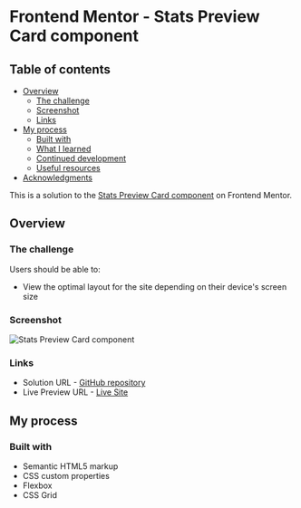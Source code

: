 # Frontend Mentor - Stats Preview Card component

## Table of contents

- [Overview](#overview)
  - [The challenge](#the-challenge)
  - [Screenshot](#screenshot)
  - [Links](#links)
- [My process](#my-process)
  - [Built with](#built-with)
  - [What I learned](#what-i-learned)
  - [Continued development](#continued-development)
  - [Useful resources](#useful-resources)
- [Acknowledgments](#acknowledgments)

This is a solution to the [Stats Preview Card component](https://www.frontendmentor.io/challenges/stats-preview-card-component-8JqbgoU62) on Frontend Mentor.

## Overview

### The challenge

Users should be able to:

- View the optimal layout for the site depending on their device's screen size

### Screenshot

![Stats Preview Card component](./assets/screenshots/screenshot.png)

### Links

- Solution URL -  [GitHub repository](https://github.com/dostonnabotov/frontendmentor/tree/main/stats-preview-card-component)
- Live Preview URL - [Live Site](https://dostonnabotov.github.io/frontendmentor/stats-preview-card-component/)

## My process

### Built with

- Semantic HTML5 markup
- CSS custom properties
- Flexbox
- CSS Grid
